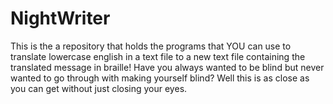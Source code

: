 # NightWriter

This is the a repository that holds the programs that YOU can use to translate lowercase english in a text file to a new text file containing the translated message in braille! Have you always wanted to be blind but never wanted to go through with making yourself blind? Well this is as close as you can get without just closing your eyes.
